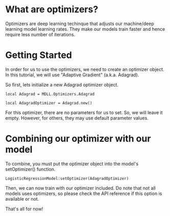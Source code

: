 # What are optimizers?

Optimizers are deep learning techinque that adjusts our machine/deep learning model learning rates. They make our models train faster and hence require less number of iterations.

# Getting Started

In order for us to use the optimizers, we need to create an optimizer object. In this tutorial, we will use "Adaptive Gradient" (a.k.a. Adagrad).

So first, lets initialize a new Adagrad optimizer object.

```
local Adagrad = MDLL.Optimizers.Adagrad

local AdagradOptimizer = Adagrad.new()
```

For this optimizer, there are no parameters for us to set. So, we will leave it empty. However, for others, they may use default parameter values.

# Combining our optimizer with our model

To combine, you must put the optimizer object into the model's setOptimizer() function.

```
LogisticRegressionModel:setOptimizer(AdagradOptimizer)
```

Then, we can now train with our optimizer included. Do note that not all models uses optimizers, so please check the API reference if this option is available or not.

That's all for now!
